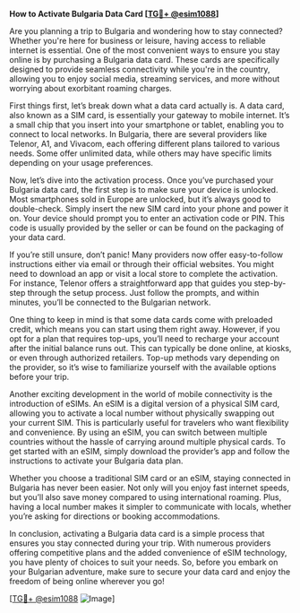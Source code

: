 **How to Activate Bulgaria Data Card [[TG💪+ @esim1088](https://t.me/s/esim1088)]**

Are you planning a trip to Bulgaria and wondering how to stay connected? Whether you're here for business or leisure, having access to reliable internet is essential. One of the most convenient ways to ensure you stay online is by purchasing a Bulgaria data card. These cards are specifically designed to provide seamless connectivity while you're in the country, allowing you to enjoy social media, streaming services, and more without worrying about exorbitant roaming charges.

First things first, let’s break down what a data card actually is. A data card, also known as a SIM card, is essentially your gateway to mobile internet. It’s a small chip that you insert into your smartphone or tablet, enabling you to connect to local networks. In Bulgaria, there are several providers like Telenor, A1, and Vivacom, each offering different plans tailored to various needs. Some offer unlimited data, while others may have specific limits depending on your usage preferences.

Now, let’s dive into the activation process. Once you’ve purchased your Bulgaria data card, the first step is to make sure your device is unlocked. Most smartphones sold in Europe are unlocked, but it’s always good to double-check. Simply insert the new SIM card into your phone and power it on. Your device should prompt you to enter an activation code or PIN. This code is usually provided by the seller or can be found on the packaging of your data card.

If you’re still unsure, don’t panic! Many providers now offer easy-to-follow instructions either via email or through their official websites. You might need to download an app or visit a local store to complete the activation. For instance, Telenor offers a straightforward app that guides you step-by-step through the setup process. Just follow the prompts, and within minutes, you’ll be connected to the Bulgarian network.

One thing to keep in mind is that some data cards come with preloaded credit, which means you can start using them right away. However, if you opt for a plan that requires top-ups, you’ll need to recharge your account after the initial balance runs out. This can typically be done online, at kiosks, or even through authorized retailers. Top-up methods vary depending on the provider, so it’s wise to familiarize yourself with the available options before your trip.

Another exciting development in the world of mobile connectivity is the introduction of eSIMs. An eSIM is a digital version of a physical SIM card, allowing you to activate a local number without physically swapping out your current SIM. This is particularly useful for travelers who want flexibility and convenience. By using an eSIM, you can switch between multiple countries without the hassle of carrying around multiple physical cards. To get started with an eSIM, simply download the provider’s app and follow the instructions to activate your Bulgaria data plan.

Whether you choose a traditional SIM card or an eSIM, staying connected in Bulgaria has never been easier. Not only will you enjoy fast internet speeds, but you’ll also save money compared to using international roaming. Plus, having a local number makes it simpler to communicate with locals, whether you’re asking for directions or booking accommodations.

In conclusion, activating a Bulgaria data card is a simple process that ensures you stay connected during your trip. With numerous providers offering competitive plans and the added convenience of eSIM technology, you have plenty of choices to suit your needs. So, before you embark on your Bulgarian adventure, make sure to secure your data card and enjoy the freedom of being online wherever you go!

[[TG💪+ @esim1088](https://t.me/s/esim1088) ![Image](https://i.postimg.cc/Y0z9fWf4/image.png)]